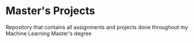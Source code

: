 # Master's Projects

Repository that contains all assignments and projects done throughout my Machine Learning Master's degree
